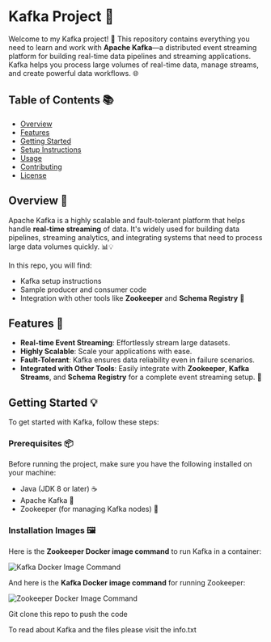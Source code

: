 # Kafka Project 🚀

Welcome to my Kafka project! 🎉 This repository contains everything you need to learn and work with **Apache Kafka**—a distributed event streaming platform for building real-time data pipelines and streaming applications. Kafka helps you process large volumes of real-time data, manage streams, and create powerful data workflows. 🌐

## Table of Contents 📚
- [Overview](#overview)
- [Features](#features)
- [Getting Started](#getting-started)
- [Setup Instructions](#setup-instructions)
- [Usage](#usage)
- [Contributing](#contributing)
- [License](#license)

## Overview 📝
Apache Kafka is a highly scalable and fault-tolerant platform that helps handle **real-time streaming** of data. It's widely used for building data pipelines, streaming analytics, and integrating systems that need to process large data volumes quickly. 📊💡

In this repo, you will find:
- Kafka setup instructions
- Sample producer and consumer code
- Integration with other tools like **Zookeeper** and **Schema Registry** 🔧

## Features 🌟
- **Real-time Event Streaming**: Effortlessly stream large datasets.
- **Highly Scalable**: Scale your applications with ease.
- **Fault-Tolerant**: Kafka ensures data reliability even in failure scenarios.
- **Integrated with Other Tools**: Easily integrate with **Zookeeper**, **Kafka Streams**, and **Schema Registry** for a complete event streaming setup. 🔄

## Getting Started 💡
To get started with Kafka, follow these steps:

### Prerequisites 📦
Before running the project, make sure you have the following installed on your machine:
- Java (JDK 8 or later) ☕
- Apache Kafka 📡
- Zookeeper (for managing Kafka nodes) 🧭

### Installation Images 🖼️

Here is the **Zookeeper Docker image command** to run Kafka in a container:

![Kafka Docker Image Command](https://mittrandibalti.s3.eu-north-1.amazonaws.com/Screenshot+2024-12-29+133321.png)

And here is the **Kafka Docker image command** for running Zookeeper:

![Zookeeper Docker Image Command](https://mittrandibalti.s3.eu-north-1.amazonaws.com/Screenshot+2024-12-28+153724.png)

Git clone this repo to push the code 

To read about Kafka and the files please visit the info.txt

